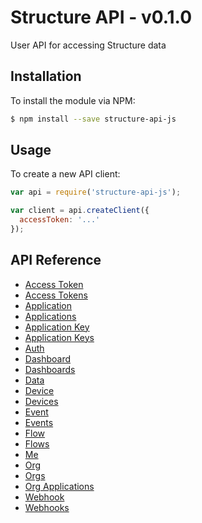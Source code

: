 # Structure API - v0.1.0
User API for accessing Structure data

## Installation
To install the module via NPM:
```bash
$ npm install --save structure-api-js
```

## Usage
To create a new API client:
```javascript
var api = require('structure-api-js');

var client = api.createClient({
  accessToken: '...'
});
```
## API Reference
- [Access Token](docs/accessToken.md)
- [Access Tokens](docs/accessTokens.md)
- [Application](docs/application.md)
- [Applications](docs/applications.md)
- [Application Key](docs/applicationKey.md)
- [Application Keys](docs/applicationKeys.md)
- [Auth](docs/auth.md)
- [Dashboard](docs/dashboard.md)
- [Dashboards](docs/dashboards.md)
- [Data](docs/data.md)
- [Device](docs/device.md)
- [Devices](docs/devices.md)
- [Event](docs/event.md)
- [Events](docs/events.md)
- [Flow](docs/flow.md)
- [Flows](docs/flows.md)
- [Me](docs/me.md)
- [Org](docs/org.md)
- [Orgs](docs/orgs.md)
- [Org Applications](docs/orgApplications.md)
- [Webhook](docs/webhook.md)
- [Webhooks](docs/webhooks.md)
